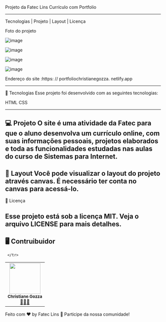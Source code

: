 Projeto da Fatec Lins Currículo com Portfolio  
*****************************************************************************
Tecnologias   |    Projeto   |    Layout   |    Licença

Foto do projeto

![image](https://user-images.githubusercontent.com/72118415/133173000-7aec83de-0281-40d3-9fdf-1a537e9193ba.png)

![image](https://user-images.githubusercontent.com/72118415/133173033-7af60fdf-44c0-4846-8abb-6467b7d4080d.png)

![image](https://user-images.githubusercontent.com/72118415/133173063-b29ea9bf-df96-4879-8212-d3ba2cfcf29e.png)


![image](https://user-images.githubusercontent.com/72118415/133173101-95ca586d-80b8-4119-b81f-ac21be645127.png)




Endereço do site :https: // portfoliochristianegozza. netlify.app 

------------------------------------------------------------------------------------------------------------------
🚀 Tecnologias
Esse projeto foi desenvolvido com as seguintes tecnologias:

HTML
CSS

------------------------------------------------------------------------------------------------------------------
💻 Projeto
O site é uma atividade da Fatec para que o aluno desenvolva um currículo online, com suas informações pessoais,
projetos elaborados e toda as funcionalidades estudadas nas aulas do curso de Sistemas para Internet. 
----------------------------------------------------------------------------------------------------------------
🔖 Layout
Você pode visualizar o layout do projeto através canvas. É necessário ter conta no canvas para acessá-lo.
-------------------------------------------------------------------------------------------------------------
📝 Licença

Esse projeto está sob a licença MIT. Veja o arquivo LICENSE para mais detalhes.
--------------------------------------------------------------------------------------------------------------
## 🖥️ Contruibuidor 

<table>
    <tr>
<td align="center"><a href="https://github.com/chritianegozza"><img src="https://avatars.githubusercontent.com/u/72118415?v=4" width="100px;" alt=""/><br /><sub><b>Christiane Gozza</b></sub></a><br /><a href="https://github.com/chritianegozza">👩🏻‍💻</a></td>
           
     </tr>
</table>
Feito com ♥  by Fatec Lins 👋 Participe da nossa comunidade!

